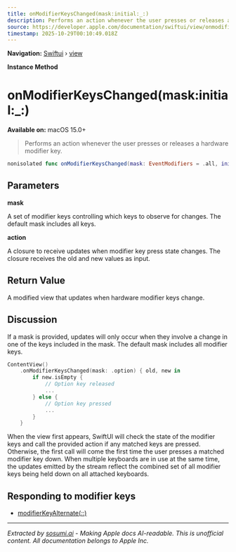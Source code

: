 ```yaml
---
title: onModifierKeysChanged(mask:initial:_:)
description: Performs an action whenever the user presses or releases a hardware modifier key.
source: https://developer.apple.com/documentation/swiftui/view/onmodifierkeyschanged(mask:initial:_:)
timestamp: 2025-10-29T00:10:49.018Z
---
```


**Navigation:** [Swiftui](/documentation/swiftui) › [view](/documentation/swiftui/view)

**Instance Method**

# onModifierKeysChanged(mask:initial:_:)

**Available on:** macOS 15.0+

> Performs an action whenever the user presses or releases a hardware modifier key.

```swift
nonisolated func onModifierKeysChanged(mask: EventModifiers = .all, initial: Bool = true, _ action: @escaping (EventModifiers, EventModifiers) -> Void) -> some View
```

## Parameters

**mask**

A set of modifier keys controlling which keys to observe for changes. The default mask includes all keys.



**action**

A closure to receive updates when modifier key press state changes. The closure receives the old and new values as input.



## Return Value

A modified view that updates when hardware modifier keys change.

## Discussion

If a mask is provided, updates will only occur when they involve a change in one of the keys included in the mask. The default mask includes all modifier keys.

```swift
ContentView()
    .onModifierKeysChanged(mask: .option) { old, new in
        if new.isEmpty {
            // Option key released
            ...
        } else {
            // Option key pressed
            ...
        }
    }
```

When the view first appears, SwiftUI will check the state of the modifier keys and call the provided action if any matched keys are pressed. Otherwise, the first call will come the first time the user presses a matched modifier key down. When multiple keyboards are in use at the same time, the updates emitted by the stream reflect the combined set of all modifier keys being held down on all attached keyboards.

## Responding to modifier keys

- [modifierKeyAlternate(_:_:)](/documentation/swiftui/view/modifierkeyalternate(_:_:))

---

*Extracted by [sosumi.ai](https://sosumi.ai) - Making Apple docs AI-readable.*
*This is unofficial content. All documentation belongs to Apple Inc.*
